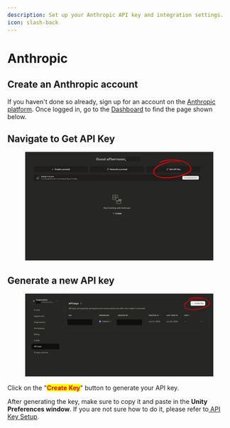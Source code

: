 ```yaml
---
description: Set up your Anthropic API key and integration settings.
icon: slash-back
---
```


# Anthropic

## **Create an** Anthropic **account**

If you haven't done so already, sign up for an account on the [Anthropic platform](https://console.anthropic.com/dashboard). Once logged in, go to the [Dashboard](https://console.anthropic.com/dashboard) to find the page shown below.

## **Navigate to Get API Key**

<figure><img src="../../.gitbook/assets/image.png" alt=""><figcaption></figcaption></figure>

## **Generate a new API key**

<figure><img src="../../.gitbook/assets/image (1).png" alt=""><figcaption></figcaption></figure>

Click on the "<mark style="color:red;">**Create Key**</mark>" button to generate your API key.

After generating the key, make sure to copy it and paste in the **Unity Preferences window**. If you are not sure how to do it, please refer to[ API Key Setup](./).
